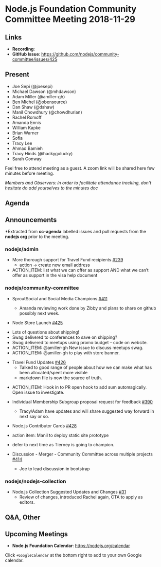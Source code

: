 # Node.js Foundation Community Committee Meeting 2018-11-29

## Links

* **Recording**: 
* **GitHub Issue**: https://github.com/nodejs/community-committee/issues/425

## Present 

- Joe Sepi (@joesepi)
- Michael Dawson (@mhdawson)
- Adam Miller (@amiller-gh)
- Ben Michel (@obensource)
- Dan Shaw (@dshaw)
- Manil Chowdhury (@chowdhurian)
- Rachel Romoff
- Amanda Ennis
- William Kapke
- Brian Warner
- Sofia
- Tracy Lee
- Ahmad Bamieh
- Tracy Hinds (@hackygolucky)
- Sarah Conway

Feel free to attend meeting as a guest. A zoom link will be shared here few minutes before meeting.

*Members and Observers: In order to facilitate attendance tracking, don't hesitate do add yourselves to the minutes doc*

## Agenda

## Announcements
 
*Extracted from **cc-agenda** labelled issues and pull requests from the **nodejs org** prior to the meeting.

### nodejs/admin

* More thorough support for Travel Fund recipients [#239](https://github.com/nodejs/admin/issues/239)
  * action -> create new email address
 * ACTION_ITEM: list what we can offer as support AND what we can’t offer as support in the visa help document
  
### nodejs/community-committee

* SproutSocial and Social Media Champions [#411](https://github.com/nodejs/community-committee/issues/411)
  * Amanda reviewing work done by Zibby and plans to share on github possibly next week.

* Node Store Launch [#425](https://github.com/nodejs/community-committee/issues/425)

 - Lots of questions about shipping!
 - Swag delivered to conferences to save on shipping?
 - Swag delivered to meetups using promo budget – code on website.
 - ACTION_ITEM: @amiller-gh New issue to discuss meetups swag.
 - ACTION_ITEM: @amiller-gh to play with store banner.

* Travel Fund Updates [#426](https://github.com/nodejs/community-committee/issues/426)
  * Talked to good range of people about how we can make what has been allocated/spent
     more visible
  * markdown file is now the source of truth.
 - ACTION_ITEM: Hook in to PR open hook to add sum automagically. Open issue to investigate.

* Individual Membership Subgroup proposal request for feedback [#390](https://github.com/nodejs/community-committee/issues/390)
  * Tracy/Adam have updates and will share suggested way forward in next say or so.

* Node.js Contributor Cards [#428](https://github.com/nodejs/community-committee/issues/428)
 * action item: Manil to deploy static site prototype
  * defer to next time as Tierney is going to champion.

* Discussion - Merger - Community Committee across multiple projects [#414](https://github.com/nodejs/community-committee/issues/414)
  - Joe to lead discussion in bootstrap

### nodejs/nodejs-collection

* Node.js Collection Suggested Updates and Changes [#31](https://github.com/nodejs/nodejs-collection/issues/31)
  - Review of changes, introduced Rachel again, CTA to apply as editors.


## Q&A, Other

## Upcoming Meetings

* **Node.js Foundation Calendar**: https://nodejs.org/calendar

Click `+GoogleCalendar` at the bottom right to add to your own Google calendar.

